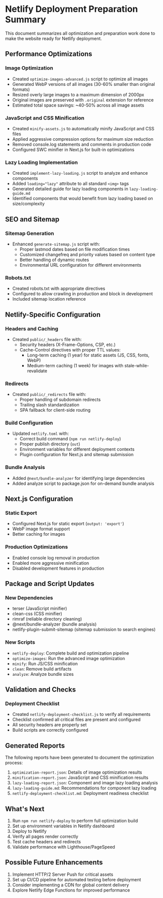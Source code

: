 # Netlify Deployment Preparation Summary

This document summarizes all optimization and preparation work done to make the website ready for Netlify deployment.

## Performance Optimizations

### Image Optimization
- Created `optimize-images-advanced.js` script to optimize all images
- Generated WebP versions of all images (30-60% smaller than original formats)
- Resized overly large images to a maximum dimension of 2000px
- Original images are preserved with `.original` extension for reference
- Estimated total space savings: ~40-50% across all image assets

### JavaScript and CSS Minification
- Created `minify-assets.js` to automatically minify JavaScript and CSS files
- Applied aggressive compression options for maximum size reduction
- Removed console.log statements and comments in production code
- Configured SWC minifier in Next.js for built-in optimizations

### Lazy Loading Implementation
- Created `implement-lazy-loading.js` script to analyze and enhance components
- Added `loading="lazy"` attribute to all standard `<img>` tags
- Generated detailed guide for lazy loading components in `lazy-loading-guide.md`
- Identified components that would benefit from lazy loading based on size/complexity

## SEO and Sitemap

### Sitemap Generation
- Enhanced `generate-sitemap.js` script with:
  - Proper lastmod dates based on file modification times
  - Customized changefreq and priority values based on content type
  - Better handling of dynamic routes
  - Environmental URL configuration for different environments

### Robots.txt
- Created robots.txt with appropriate directives
- Configured to allow crawling in production and block in development
- Included sitemap location reference

## Netlify-Specific Configuration

### Headers and Caching
- Created `public/_headers` file with:
  - Security headers (X-Frame-Options, CSP, etc.)
  - Cache-Control directives with proper TTL values:
    - Long-term caching (1 year) for static assets (JS, CSS, fonts, WebP)
    - Medium-term caching (1 week) for images with stale-while-revalidate

### Redirects
- Created `public/_redirects` file with:
  - Proper handling of subdomain redirects
  - Trailing slash standardization
  - SPA fallback for client-side routing

### Build Configuration
- Updated `netlify.toml` with:
  - Correct build command (`npm run netlify-deploy`)
  - Proper publish directory (`out`)
  - Environment variables for different deployment contexts
  - Plugin configuration for Next.js and sitemap submission

### Bundle Analysis
- Added `@next/bundle-analyzer` for identifying large dependencies
- Added analyze script to package.json for on-demand bundle analysis

## Next.js Configuration

### Static Export
- Configured Next.js for static export (`output: 'export'`)
- WebP image format support
- Better caching for images

### Production Optimizations
- Enabled console log removal in production
- Enabled more aggressive minification
- Disabled development features in production

## Package and Script Updates

### New Dependencies
- terser (JavaScript minifier)
- clean-css (CSS minifier)
- rimraf (reliable directory cleaning)
- @next/bundle-analyzer (bundle analysis)
- netlify-plugin-submit-sitemap (sitemap submission to search engines)

### New Scripts
- `netlify-deploy`: Complete build and optimization pipeline
- `optimize-images`: Run the advanced image optimization
- `minify`: Run JS/CSS minification
- `clean`: Remove build artifacts
- `analyze`: Analyze bundle sizes

## Validation and Checks

### Deployment Checklist
- Created `netlify-deployment-checklist.js` to verify all requirements
- Checklist confirmed all critical files are present and configured
- All security headers are properly set
- Build scripts are correctly configured

## Generated Reports

The following reports have been generated to document the optimization process:

1. `optimization-report.json`: Details of image optimization results
2. `minification-report.json`: JavaScript and CSS minification results
3. `lazy-loading-report.json`: Component and image lazy loading analysis
4. `lazy-loading-guide.md`: Recommendations for component lazy loading
5. `netlify-deployment-checklist.md`: Deployment readiness checklist

## What's Next

1. Run `npm run netlify-deploy` to perform full optimization build
2. Set up environment variables in Netlify dashboard
3. Deploy to Netlify
4. Verify all pages render correctly
5. Test cache headers and redirects
6. Validate performance with Lighthouse/PageSpeed

## Possible Future Enhancements

1. Implement HTTP/2 Server Push for critical assets
2. Set up CI/CD pipeline for automated testing before deployment
3. Consider implementing a CDN for global content delivery
4. Explore Netlify Edge Functions for improved performance 